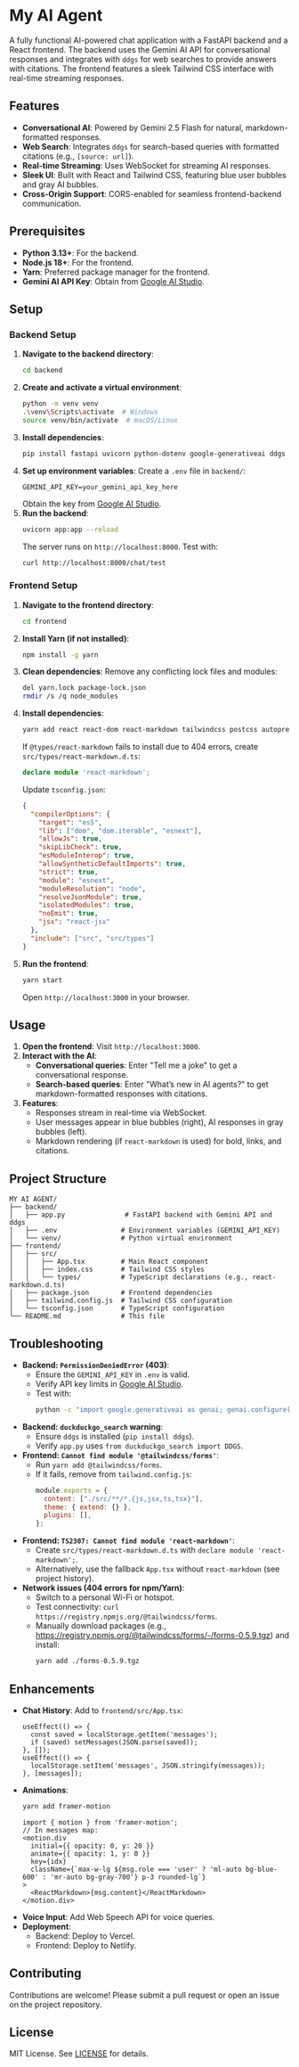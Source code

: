 # My AI Agent

A fully functional AI-powered chat application with a FastAPI backend and a React frontend. The backend uses the Gemini AI API for conversational responses and integrates with `ddgs` for web searches to provide answers with citations. The frontend features a sleek Tailwind CSS interface with real-time streaming responses.

## Features
- **Conversational AI**: Powered by Gemini 2.5 Flash for natural, markdown-formatted responses.
- **Web Search**: Integrates `ddgs` for search-based queries with formatted citations (e.g., `[source: url]`).
- **Real-time Streaming**: Uses WebSocket for streaming AI responses.
- **Sleek UI**: Built with React and Tailwind CSS, featuring blue user bubbles and gray AI bubbles.
- **Cross-Origin Support**: CORS-enabled for seamless frontend-backend communication.

## Prerequisites
- **Python 3.13+**: For the backend.
- **Node.js 18+**: For the frontend.
- **Yarn**: Preferred package manager for the frontend.
- **Gemini AI API Key**: Obtain from [Google AI Studio](https://aistudio.google.com/app/apikey).

## Setup

### Backend Setup
1. **Navigate to the backend directory**:
   ```bash
   cd backend
   ```
2. **Create and activate a virtual environment**:
   ```bash
   python -m venv venv
   .\venv\Scripts\activate  # Windows
   source venv/bin/activate  # macOS/Linux
   ```
3. **Install dependencies**:
   ```bash
   pip install fastapi uvicorn python-dotenv google-generativeai ddgs
   ```
4. **Set up environment variables**:
   Create a `.env` file in `backend/`:
   ```env
   GEMINI_API_KEY=your_gemini_api_key_here
   ```
   Obtain the key from [Google AI Studio](https://aistudio.google.com/app/apikey).
5. **Run the backend**:
   ```bash
   uvicorn app:app --reload
   ```
   The server runs on `http://localhost:8000`. Test with:
   ```bash
   curl http://localhost:8000/chat/test
   ```

### Frontend Setup
1. **Navigate to the frontend directory**:
   ```bash
   cd frontend
   ```
2. **Install Yarn (if not installed)**:
   ```bash
   npm install -g yarn
   ```
3. **Clean dependencies**:
   Remove any conflicting lock files and modules:
   ```bash
   del yarn.lock package-lock.json
   rmdir /s /q node_modules
   ```
4. **Install dependencies**:
   ```bash
   yarn add react react-dom react-markdown tailwindcss postcss autoprefixer @tailwindcss/forms
   ```
   If `@types/react-markdown` fails to install due to 404 errors, create `src/types/react-markdown.d.ts`:
   ```ts
   declare module 'react-markdown';
   ```
   Update `tsconfig.json`:
   ```json
   {
     "compilerOptions": {
       "target": "es5",
       "lib": ["dom", "dom.iterable", "esnext"],
       "allowJs": true,
       "skipLibCheck": true,
       "esModuleInterop": true,
       "allowSyntheticDefaultImports": true,
       "strict": true,
       "module": "esnext",
       "moduleResolution": "node",
       "resolveJsonModule": true,
       "isolatedModules": true,
       "noEmit": true,
       "jsx": "react-jsx"
     },
     "include": ["src", "src/types"]
   }
   ```
5. **Run the frontend**:
   ```bash
   yarn start
   ```
   Open `http://localhost:3000` in your browser.

## Usage
1. **Open the frontend**: Visit `http://localhost:3000`.
2. **Interact with the AI**:
   - **Conversational queries**: Enter "Tell me a joke" to get a conversational response.
   - **Search-based queries**: Enter "What’s new in AI agents?" to get markdown-formatted responses with citations.
3. **Features**:
   - Responses stream in real-time via WebSocket.
   - User messages appear in blue bubbles (right), AI responses in gray bubbles (left).
   - Markdown rendering (if `react-markdown` is used) for bold, links, and citations.

## Project Structure
```
MY AI AGENT/
├── backend/
│   ├── app.py               # FastAPI backend with Gemini API and ddgs
│   ├── .env                # Environment variables (GEMINI_API_KEY)
│   └── venv/               # Python virtual environment
├── frontend/
│   ├── src/
│   │   ├── App.tsx         # Main React component
│   │   ├── index.css       # Tailwind CSS styles
│   │   └── types/          # TypeScript declarations (e.g., react-markdown.d.ts)
│   ├── package.json        # Frontend dependencies
│   ├── tailwind.config.js  # Tailwind CSS configuration
│   └── tsconfig.json       # TypeScript configuration
└── README.md               # This file
```

## Troubleshooting
- **Backend: `PermissionDeniedError` (403)**:
  - Ensure the `GEMINI_API_KEY` in `.env` is valid.
  - Verify API key limits in [Google AI Studio](https://aistudio.google.com/app/apikey).
  - Test with:
    ```bash
    python -c "import google.generativeai as genai; genai.configure(api_key='your_key'); model=genai.GenerativeModel('gemini-2.5-flash'); print(model.generate_content('test').text)"
    ```
- **Backend: `duckduckgo_search` warning**:
  - Ensure `ddgs` is installed (`pip install ddgs`).
  - Verify `app.py` uses `from duckduckgo_search import DDGS`.
- **Frontend: `Cannot find module '@tailwindcss/forms'`**:
  - Run `yarn add @tailwindcss/forms`.
  - If it fails, remove from `tailwind.config.js`:
    ```js
    module.exports = {
      content: ["./src/**/*.{js,jsx,ts,tsx}"],
      theme: { extend: {} },
      plugins: [],
    };
    ```
- **Frontend: `TS2307: Cannot find module 'react-markdown'`**:
  - Create `src/types/react-markdown.d.ts` with `declare module 'react-markdown';`.
  - Alternatively, use the fallback `App.tsx` without `react-markdown` (see project history).
- **Network issues (404 errors for npm/Yarn)**:
  - Switch to a personal Wi-Fi or hotspot.
  - Test connectivity: `curl https://registry.npmjs.org/@tailwindcss/forms`.
  - Manually download packages (e.g., https://registry.npmjs.org/@tailwindcss/forms/-/forms-0.5.9.tgz) and install:
    ```bash
    yarn add ./forms-0.5.9.tgz
    ```

## Enhancements
- **Chat History**:
  Add to `frontend/src/App.tsx`:
  ```tsx
  useEffect(() => {
    const saved = localStorage.getItem('messages');
    if (saved) setMessages(JSON.parse(saved));
  }, []);
  useEffect(() => {
    localStorage.setItem('messages', JSON.stringify(messages));
  }, [messages]);
  ```
- **Animations**:
  ```bash
  yarn add framer-motion
  ```
  ```tsx
  import { motion } from 'framer-motion';
  // In messages map:
  <motion.div
    initial={{ opacity: 0, y: 20 }}
    animate={{ opacity: 1, y: 0 }}
    key={idx}
    className={`max-w-lg ${msg.role === 'user' ? 'ml-auto bg-blue-600' : 'mr-auto bg-gray-700'} p-3 rounded-lg`}
  >
    <ReactMarkdown>{msg.content}</ReactMarkdown>
  </motion.div>
  ```
- **Voice Input**: Add Web Speech API for voice queries.
- **Deployment**:
  - Backend: Deploy to Vercel.
  - Frontend: Deploy to Netlify.

## Contributing
Contributions are welcome! Please submit a pull request or open an issue on the project repository.

## License
MIT License. See [LICENSE](LICENSE) for details.